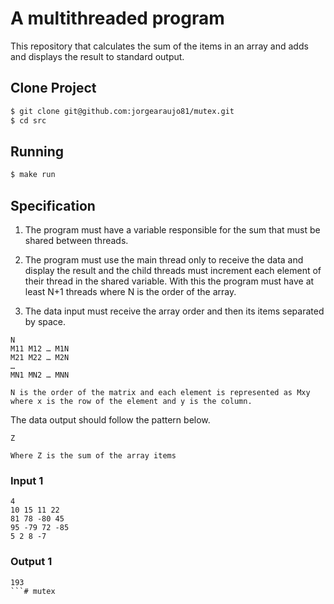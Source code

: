 # A multithreaded program

This repository that calculates the sum of the items in an array and adds and displays the result to standard output.


## Clone Project

```bash
$ git clone git@github.com:jorgearaujo81/mutex.git
$ cd src
```

## Running

```bash
$ make run
```

## Specification

1. The program must have a variable responsible for the sum that must be shared between threads.

2. The program must use the main thread only to receive the data and display the result and the child threads must increment each element of their thread in the shared variable. With this the program must have at least N+1 threads where N is the order of the array.

3. The data input must receive the array order and then its items separated by space.
 
 ```
N
M11 M12 … M1N
M21 M22 … M2N
…
MN1 MN2 … MNN

N is the order of the matrix and each element is represented as Mxy where x is the row of the element and y is the column.
 ```

 The data output should follow the pattern below.

 ```
 Z

 ```

```
Where Z is the sum of the array items
```

### Input 1

```
4
10 15 11 22
81 78 -80 45
95 -79 72 -85
5 2 8 -7

```

### Output 1

```
193
```# mutex
